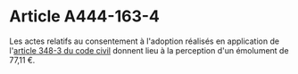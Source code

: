 # Article A444-163-4

<p>Les actes relatifs au consentement à l'adoption réalisés en application de l'<a href='/code-civil/livre-ier-des-personnes/titre-viii-de-la-filiation-adoptive/chapitre-ier-de-ladoption-pleniere/section-1-des-conditions-requises-pour-ladoption-pleniere/348-3.md'>article 348-3 du code civil</a> donnent lieu à la perception d'un émolument de 77,11 €.</p>